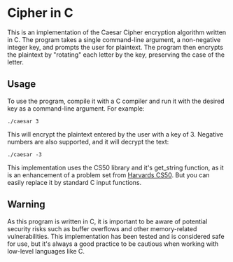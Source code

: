 # Cipher in C

This is an implementation of the Caesar Cipher encryption algorithm written in C. The program takes a single command-line argument, a non-negative integer key, and prompts the user for plaintext. The program then encrypts the plaintext by "rotating" each letter by the key, preserving the case of the letter.

## Usage

To use the program, compile it with a C compiler and run it with the desired key as a command-line argument. For example:


```
./caesar 3
```


This will encrypt the plaintext entered by the user with a key of 3. Negative numbers are also supported, and it will decrypt the text:

```
./caesar -3
```
This implementation uses the CS50 library and it's get_string function, as it is an enhancement of a problem set from [Harvards CS50](https://cs50.harvard.edu/x/2020/psets/2/caesar/). But you can easily replace it by standard C input functions.


## Warning

As this program is written in C, it is important to be aware of potential security risks such as buffer overflows and other memory-related vulnerabilities. This implementation has been tested and is considered safe for use, but it's always a good practice to be cautious when working with low-level languages like C.

